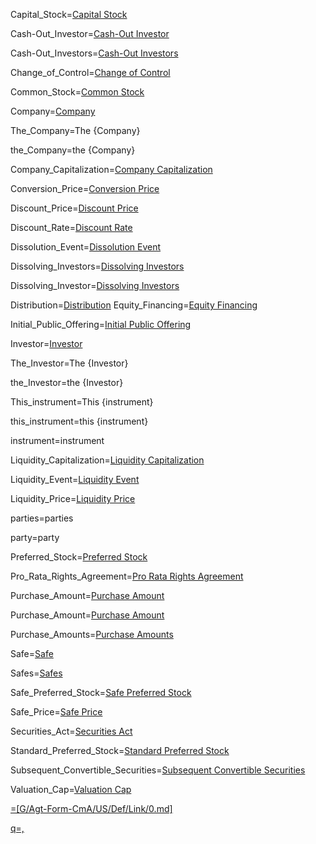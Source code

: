 Capital_Stock=<a href="#Def.Capital_Stock.sec" class="definedterm">Capital Stock</a>

Cash-Out_Investor=<a href="#Def.Cash-Out_Investor.sec" class="definedterm">Cash-Out Investor</a>

Cash-Out_Investors=<a href="#Def.Cash-Out_Investor.sec" class="definedterm">Cash-Out Investors</a>

Change_of_Control=<a href="#Def.Change_of_Control.sec" class="definedterm">Change of Control</a>

Common_Stock=<a href="#Def.Capital_Stock.sec" class="definedterm">Common Stock</a>

Company=<a href="#Def.Company.sec" class="definedterm">Company</a>

The_Company=The {Company}

the_Company=the {Company}

Company_Capitalization=<a href="#Def.Company Capitalization.sec" class="definedterm">Company Capitalization</a>

Conversion_Price=<a href="#Def.Conversion_Price.sec" class="definedterm">Conversion Price</a>

Discount_Price=<a href="#Def.Discount_Price.sec" class="definedterm">Discount Price</a>

Discount_Rate=<a href="#Def.DiscountRate.sec" class="definedterm">Discount Rate</a>

Dissolution_Event=<a href="#Def.Dissolution_Event.sec" class="definedterm">Dissolution Event</a>

Dissolving_Investors=<a href="#Def.Dissolving_Investor.sec" class="definedterm">Dissolving Investors</a>

Dissolving_Investor=<a href="#Def.Dissolving_Investor.sec" class="definedterm">Dissolving Investors</a>

Distribution=<a href="#Def.Distribution.sec" class="definedterm">Distribution</a>
Equity_Financing=<a href="#Def.Equity_Financing.sec" class="definedterm">Equity Financing</a>

Initial_Public_Offering=<a href="#Def.Initial_Public_Offering.sec" class="definedterm">Initial Public Offering</a>

Investor=<a href="#Def.Investor.sec" class="definedterm">Investor</a>

The_Investor=The {Investor}

the_Investor=the {Investor}

This_instrument=This {instrument}

this_instrument=this {instrument}

instrument=<span class="definedterm">instrument</span>

Liquidity_Capitalization=<a href="#Def.Liquidity_Capitalization.sec" class="definedterm">Liquidity Capitalization</a>

Liquidity_Event=<a href="#Def.Liquidity_Event.sec" class="definedterm">Liquidity Event</a>

Liquidity_Price=<a href="#Def.Liquidity_Price.sec" class="definedterm">Liquidity Price</a>

parties=<span class="definedterm">parties</span>

party=<span class="definedterm">party</span>

Preferred_Stock=<a href="#Def.Capital_Stock.sec" class="definedterm">Preferred Stock</a>

Pro_Rata_Rights_Agreement=<a href="#Def.Pro_Rata_Rights_Agreement.sec" class="definedterm">Pro Rata Rights Agreement</a>

Purchase_Amount=<a href="#Def.Purchase_Amount.sec" class="definedterm">Purchase Amount</a>

Purchase_Amount=<a href="#Def.Purchase_Amount.sec" class="definedterm">Purchase Amount</a>

Purchase_Amounts=<a href="#Def.Purchase_Amount.sec" class="definedterm">Purchase Amounts</a>

Safe=<a href="#Def.Safe.sec" class="definedterm">Safe</a>

Safes=<a href="#Def.Safe.sec" class="definedterm">Safes</a>

Safe_Preferred_Stock=<a href="#Def.Safe_Preferred_Stock.sec" class="definedterm">Safe Preferred Stock</a>

Safe_Price=<a href="#Def.Safe_Price.sec" class="definedterm">Safe Price</a>

Securities_Act=<a href="#Securities_Act.sec"  class="definedterm">Securities Act</a>

Standard_Preferred_Stock=<a href="#Def.Standard_Preferred_Stock.sec" class="definedterm">Standard Preferred Stock</a>

Subsequent_Convertible_Securities=<a href="#Def.Subsequent_Convertible_Securities.sec" class="definedterm">Subsequent Convertible Securities</a>

Valuation_Cap=<a href="#Intro.ValuationCap.sec"  class="definedterm">Valuation Cap</span>

=[G/Agt-Form-CmA/US/Def/Link/0.md]

q=,
